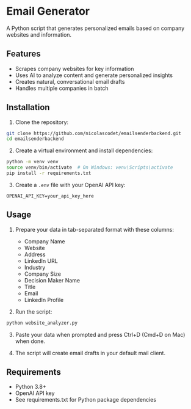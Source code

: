 # Email Generator

A Python script that generates personalized emails based on company websites and information.

## Features
- Scrapes company websites for key information
- Uses AI to analyze content and generate personalized insights
- Creates natural, conversational email drafts
- Handles multiple companies in batch

## Installation

1. Clone the repository:
```bash
git clone https://github.com/nicolascodet/emailsenderbackend.git
cd emailsenderbackend
```

2. Create a virtual environment and install dependencies:
```bash
python -m venv venv
source venv/bin/activate  # On Windows: venv\Scripts\activate
pip install -r requirements.txt
```

3. Create a `.env` file with your OpenAI API key:
```
OPENAI_API_KEY=your_api_key_here
```

## Usage

1. Prepare your data in tab-separated format with these columns:
   - Company Name
   - Website
   - Address
   - LinkedIn URL
   - Industry
   - Company Size
   - Decision Maker Name
   - Title
   - Email
   - LinkedIn Profile
   
2. Run the script:
```bash
python website_analyzer.py
```

3. Paste your data when prompted and press Ctrl+D (Cmd+D on Mac) when done.

4. The script will create email drafts in your default mail client.

## Requirements
- Python 3.8+
- OpenAI API key
- See requirements.txt for Python package dependencies
